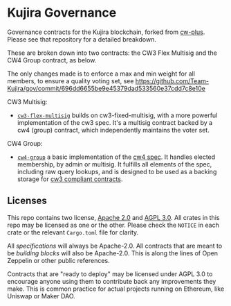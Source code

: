 # Kujira Governance

Governance contracts for the Kujira blockchain, forked from [cw-plus](https://github.com/CosmWasm/cw-plus). Please see that repository for a detailed breakdown.

These are broken down into two contracts: the CW3 Flex Multisig and the CW4 Group contract, as below.

The only changes made is to enforce a max and min weight for all members, to ensure a quality voting set, see https://github.com/Team-Kujira/gov/commit/696dd6655be9e45379dad533560e37cdd7c8e10e

CW3 Multisig:

- [`cw3-flex-multisig`](./contracts/cw3-flex-multisig) builds on cw3-fixed-multisig,
  with a more powerful implementation of the cw3 spec. It's a multisig contract
  backed by a cw4 (group) contract, which independently maintains the voter set.

CW4 Group:

- [`cw4-group`](./contracts/cw4-group) a basic implementation of the
  [cw4 spec](./packages/cw4/README.md). It handles elected membership, by admin or multisig.
  It fulfills all elements of the spec, including raw query lookups,
  and is designed to be used as a backing storage for [cw3 compliant contracts](./packages/cw3/README.md).

## Licenses

This repo contains two license, [Apache 2.0](./LICENSE-APACHE) and
[AGPL 3.0](./LICENSE-AGPL.md). All crates in this repo may be licensed
as one or the other. Please check the `NOTICE` in each crate or the
relevant `Cargo.toml` file for clarity.

All _specifications_ will always be Apache-2.0. All contracts that are
meant to be _building blocks_ will also be Apache-2.0. This is along
the lines of Open Zeppelin or other public references.

Contracts that are "ready to deploy" may be licensed under AGPL 3.0 to
encourage anyone using them to contribute back any improvements they
make. This is common practice for actual projects running on Ethereum,
like Uniswap or Maker DAO.
